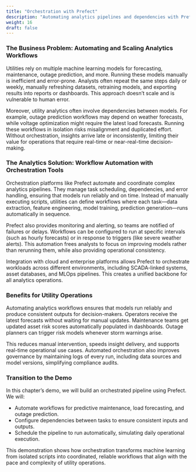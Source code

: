 ```yaml
---
title: "Orchestration with Prefect"
description: "Automating analytics pipelines and dependencies with Prefect."
weight: 16
draft: false
---
```


### The Business Problem: Automating and Scaling Analytics Workflows

Utilities rely on multiple machine learning models for forecasting, maintenance, outage prediction, and more. Running these models manually is inefficient and error-prone. Analysts often repeat the same steps daily or weekly, manually refreshing datasets, retraining models, and exporting results into reports or dashboards. This approach doesn’t scale and is vulnerable to human error.

Moreover, utility analytics often involve dependencies between models. For example, outage prediction workflows may depend on weather forecasts, while voltage optimization might require the latest load forecasts. Running these workflows in isolation risks misalignment and duplicated effort. Without orchestration, insights arrive late or inconsistently, limiting their value for operations that require real-time or near-real-time decision-making.

### The Analytics Solution: Workflow Automation with Orchestration Tools

Orchestration platforms like Prefect automate and coordinate complex analytics pipelines. They manage task scheduling, dependencies, and error handling, ensuring that models run reliably and on time. Instead of manually executing scripts, utilities can define workflows where each task—data extraction, feature engineering, model training, prediction generation—runs automatically in sequence.

Prefect also provides monitoring and alerting, so teams are notified of failures or delays. Workflows can be configured to run at specific intervals (such as hourly forecasts) or in response to triggers (like severe weather alerts). This automation frees analysts to focus on improving models rather than rerunning them, while also providing operational consistency.

Integration with cloud and enterprise platforms allows Prefect to orchestrate workloads across different environments, including SCADA-linked systems, asset databases, and MLOps pipelines. This creates a unified backbone for all analytics operations.

### Benefits for Utility Operations

Automating analytics workflows ensures that models run reliably and produce consistent outputs for decision-makers. Operators receive the latest forecasts without waiting for manual updates. Maintenance teams get updated asset risk scores automatically populated in dashboards. Outage planners can trigger risk models whenever storm warnings arise.

This reduces manual intervention, speeds insight delivery, and supports real-time operational use cases. Automated orchestration also improves governance by maintaining logs of every run, including data sources and model versions, simplifying compliance audits.

### Transition to the Demo

In this chapter’s demo, we will build an orchestrated pipeline using Prefect. We will:

* Automate workflows for predictive maintenance, load forecasting, and outage prediction.
* Configure dependencies between tasks to ensure consistent inputs and outputs.
* Schedule the pipeline to run automatically, simulating daily operational execution.

This demonstration shows how orchestration transforms machine learning from isolated scripts into coordinated, reliable workflows that align with the pace and complexity of utility operations.
